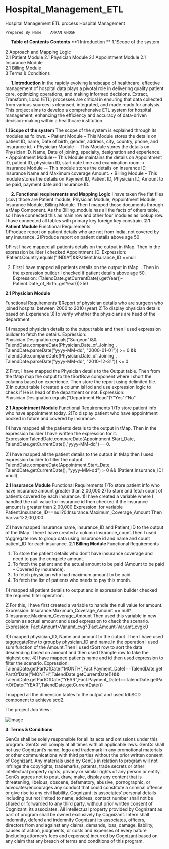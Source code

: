 # Hospital_Management_ETL
Hospital Management ETL process
Hospital Management




	Prepared By	Name	ANKAN GHOSH
			


 
**Table of Contents**
**Contents**
**1 Introduction	**
1.1Scope of the system
	
2 Approach and Mapping Logic	
2.1 Patient Module
2.1 Physician Module
2.1 Appointment Module
2.1 Insurance Module	
2.1 Billing Module	
3 Terms & Conditions	

 
**1.Introduction**
In the rapidly evolving landscape of healthcare, effective management of hospital data plays a pivotal role in delivering quality patient care, optimizing operations, and making informed decisions. Extract, Transform, Load (ETL) processes are critical in ensuring that data collected from various sources is cleansed, integrated, and made ready for analysis. This project aims to develop a comprehensive ETL system for hospital management, enhancing the efficiency and accuracy of data-driven decision-making within a healthcare institution.

**1.1Scope of the system**
The scope of the system is explained through its modules as follows.
•	Patient Module – This Module stores the details on patient ID, name, Date of birth, gender, address, city, country, phone, and insurance id.
•	Physician Module -- This Module stores the details on Physician ID, Name, Date of joining, specialty, designation and experience.
•	Appointment Module-- This Module maintains the details on Appointment ID, patient ID, physician ID, start date time and examination room.
•	Insurance Module --   This module stores the details on Insurance ID, Insurance Name and Maximum coverage Amount.
•	Billing Module – This module stores the details on Payment ID, Patient ID, Physician ID, Amount to be paid, payment date and Insurance ID.


 
**2.  Functional requirements and Mapping Logic**
I have taken five flat files (.csv) those are Patient module, Physician Module, Appointment Module, Insurance Module, Billing Module. Then I mapped those documents through a tMap Component. As the Billing_module has all the facts of others table, so I have connected this as main row and other four modules as lookup row.
I have connected all tables with primary key foreign key constrain.
**2.1 Patient Module**
Functional Requirements 	
1)Produce report on patient details who are not from India, not covered by any insurance.
2)Produce report on patient details above age 50

1)First I have mapped all patients details on the output in tMap. Then in the expression builder I checked Appointment_ID.
Expression: !Patient.Country.equals("INDIA")&&Patient.Insurance_ID ==null

2) First I have mapped all patients details on the output in tMap. . Then in the expression builder I checked if patient details above age 50. 
Expression: (TalendDate.getCurrentDate().getYear()-Patient.Date_of_Birth .getYear())>50

 
**2.1 Physician Module**
 
Functional Requirements 
1)Report of physician details who are surgeon who joined hospital between 2000 to 2010 (year)
2)To display physician details based on Experience
3)To verify whether the physicians are head of the department 

1)I mapped physician details to the output table and then I used expression builder to fetch the details.
Expression:
Physician.Designation.equals("Surgeon")&& 
TalendDate.compareDate(Physician.Date_of_Joining , TalendDate.parseDate("yyyy-MM-dd", "2000-01-01")) >= 0 && 
TalendDate.compareDate(Physician.Date_of_Joining , TalendDate.parseDate("yyyy-MM-dd", "2010-12-31")) <= 0


2)First, I have mapped the Physician details to the Output table. Then from the tMap map the output to the tSortRow component where I short the columns based on experience. Then store the report using delimited file. 
3)In output table I created a column isHod and use expression logic to check if He is head of the department or not.
Expression: Physician.Designation.equals("Department Head")?"Yes":"No"

**2.1 Appointment Module**
Functional Requirements 
1)To store patient info who have appointment today.
2)To display patient who have appointment booked in future and covered by insurance.

1)I have mapped all the patients details to the output in tMap. Then in the expression builder I have written the expression for it.
Expression:TalendDate.compareDate(Appointment.Start_Date, TalendDate.getCurrentDate(),"yyyy-MM-dd")== 0.


2)I have mapped all the patient details to the output in tMap then I used expression builder to filter the output.
TalendDate.compareDate(Appointment.Start_Date, TalendDate.getCurrentDate(), "yyyy-MM-dd") > 0 && (Patient.Insurance_ID! =null) 

**2.1 Insurance Module**
Functional Requirements 
1)To store patient info who have insurance amount greater than 2,00,000 
2)To store and fetch count of patients covered by each insurance.
1)I have created a variable where I handled the null value for insurance id then checked if the insurance amount is greater than 2,00,000
Expression: for variable
Patient.Insurance_ID==null?0:Insurance.Maximum_Coverage_Amount
Then Var.var1>2,00,000
 
2)I have mapped Insurance name, insurance_ID and Patient_ID to the output of the tMap. There I have created a column Insurance_count.Then I used tAggregate row to group data using Insurance id and name and count patient_ID  for each insurance.
**2.1 Billing Module**
Functional Requirements
1)	To store the patient details who don’t have insurance coverage and need to pay the complete amount.
2)	To fetch the patient and the actual amount to be paid (Amount to be paid – Covered by insurance).
3)	To fetch physician who had maximum amount to be paid.
4)	To fetch the list of patients who needs to pay this month.



1)I mapped all patient details to output and in expression builder checked the required filter operation.

2)For this, I have first created a variable to handle the null value for amount.
Expression: Insurance.Maximum_Coverage_Amount == null?0:Insurance.Maximum_Coverage_Amount
Then used this variable in new column as actual amount and used expression to check the scenario.
Expression: Fact.Amount>Var.amt_cvg?(Fact.Amount-Var.amt_cvg):0
 

3)I mapped physician_ID, Name and amount to the output .Then I have used taggregateRow to groupby physician_ID and name.In the operation I used sum function of the Amount.Then I used  tSort row to sort the data descending based on amount and then used tSample row to take the highest one.
4)I have mapped patients name and id then used expression to filter the scenario.
Expression: TalendDate.getPartOfDate("MONTH",Fact.Payment_Date)==TalendDate.getPartOfDate("MONTH",TalendDate.getCurrentDate())&&
TalendDate.getPartOfDate("YEAR",Fact.Payment_Date)==TalendDate.getPartOfDate("YEAR",TalendDate.getCurrentDate())

I mapped all the dimension tables to the output and used tdbSCD component to achieve scd2.

The project Job View:
 


![image](https://github.com/ankan-pro/Hospital_Management_ETL/assets/104769124/475c20e2-6a39-4c0e-993f-56a4361eb3d9)




****3. Terms & Conditions****

GenCs shall be solely responsible for all its acts and omissions under this program. GenCs will comply at all times with all applicable laws. GenCs shall not use Cognizant’s name, logo and trademark in any promotional materials or other communications with third parties without the prior written consent of Cognizant. Any materials used by GenCs in relation to program will not infringe the copyrights, trademarks, patents, trade secrets or other intellectual property rights, privacy or similar rights of any person or entity. GenCs agrees not to post, draw, make, display any content that is threatening, libelous, obscene, defamatory, abusive, pornographic, or advocates/encourages any conduct that could constitute a criminal offence or give rise to any civil liability. Cognizant its associates’ personal details including but not limited to name, address, contact number shall not be shared or forwarded to any third party, without prior written consent of Cognizant, its associates. All intellectual property provided by Cognizant as part of program shall be owned exclusively by Cognizant. Intern shall indemnify, defend and indemnify Cognizant its associates, officers, directors from and against any claims, demands, loss, damage, liability, causes of action, judgments, or costs and expenses of every nature (including attorney’s fees and expenses) incurred by Cognizant based on any claim that any breach of terms and conditions of this program.

